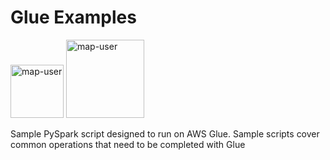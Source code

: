 # Glue Examples

<img width="85" alt="map-user" src="https://img.shields.io/badge/views-607-green"> <img width="125" alt="map-user" src="https://img.shields.io/badge/unique visits-143-green">

Sample PySpark script designed to run on AWS Glue. Sample scripts cover common operations that need to be completed with Glue
